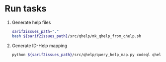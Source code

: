 # Run tasks

1. Generate help files

   ```bash
   sarif2issues_path="."
   bash ${sarif2issues_path}/src/qhelp/mk_qhelp_from_qhelp.sh
   ```

1. Generate ID-Help mapping

   ```bash
   python ${sarif2issues_path}/src/qhelp/query_help_map.py codeql qhelp qhelp/codeql_id_help_mapping.csv
   ```
